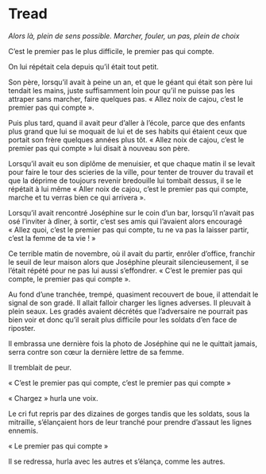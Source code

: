 # Tread

*Alors là, plein de sens possible. Marcher, fouler, un pas, plein de choix*


C’est le premier pas le plus difficile, le premier pas qui compte.


On lui répétait cela depuis qu’il était tout petit.


Son père, lorsqu’il avait à peine un an, et que le géant qui était son père lui tendait les mains, juste suffisamment loin pour qu’il ne puisse pas les attraper sans marcher, faire quelques pas. « Allez noix de cajou, c’est le premier pas qui compte ».


Puis plus tard, quand il avait peur d’aller à l’école, parce que des enfants plus grand que lui se moquait de lui et de ses habits qui étaient ceux que portait son frère quelques années plus tôt. « Allez noix de cajou, c’est le premier pas qui compte » lui disait à nouveau son père.


Lorsqu’il avait eu son diplôme de menuisier, et que chaque matin il se levait pour faire le tour des scieries de la ville, pour tenter de trouver du travail et que la déprime de toujours revenir bredouille lui tombait dessus, il se le répétait à lui même « Aller noix de cajou, c’est le premier pas qui compte, marche et tu verras bien ce qui arrivera ».


Lorsqu’il avait rencontré Joséphine sur le coin d’un bar, lorsqu’il n’avait pas osé l’inviter à dîner, à sortir, c’est ses amis qui l’avaient alors encouragé « Allez quoi, c’est le premier pas qui compte, tu ne va pas la laisser partir, c’est la femme de ta vie ! »


Ce terrible matin de novembre, où il avait du partir, enrôler d’office, franchir le seuil de leur maison alors que Joséphine pleurait silencieusement, il se l’était répété pour ne pas lui aussi s’effondrer. « C’est le premier pas qui compte, le premier pas qui compte ».


Au fond d’une tranchée, trempé, quasiment recouvert de boue, il attendait le signal de son gradé. Il allait falloir charger les lignes adverses. Il pleuvait à plein seaux. Les gradés avaient décrétés que l’adversaire ne pourrait pas bien voir et donc qu’il serait plus difficile pour les soldats d’en face de riposter.


Il embrassa une dernière fois la photo de Joséphine qui ne le quittait jamais, serra contre son cœur la dernière lettre de sa femme.


Il tremblait de peur.


« C’est le premier pas qui compte, c’est le premier pas qui compte »


« Chargez » hurla une voix.

Le cri fut repris par des dizaines de gorges tandis que les soldats, sous la mitraille, s’élançaient hors de leur tranché pour prendre d’assaut les lignes ennemis.


« Le premier pas qui compte »


Il se redressa, hurla avec les autres et s’élança, comme les autres.
